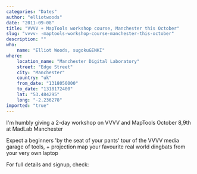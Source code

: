 ```yaml
---
categories: "Dates"
author: "elliotwoods"
date: "2011-09-08"
title: "VVVV + MapTools workshop course, Manchester this October"
slug: "vvvv- -maptools-workshop-course-manchester-this-october"
description: ""
who: 
    name: "Elliot Woods, sugokuGENKI"
where: 
    location_name: "Manchester Digital Laboratory"
    street: "Edge Street"
    city: "Manchester"
    country: "uk"
    from_date: "1318050000"
    to_date: "1318172400"
    lat: "53.484295"
    long: "-2.236278"
imported: "true"
---
```



I'm humbly giving a 2-day workshop on VVVV and MapTools October 8,9th at MadLab Manchester

Expect a beginners 'by the seat of your pants' tour of the VVVV media garage of tools, + projection map your favourite real world dingbats from your very own laptop

For full details and signup, check:
[](http://omniversity.madlab.org.uk/booking/?regevent_action=register&event_id=24&name_of_event=VVVV+++MapTools+%3A+introduction+to+the+tools+of+projection+mapping)